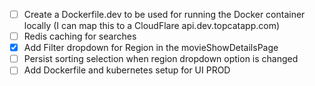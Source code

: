 - [ ] Create a Dockerfile.dev to be used for running the Docker container locally (I can map this to a CloudFlare api.dev.topcatapp.com)
- [ ] Redis caching for searches
- [x] Add Filter dropdown for Region in the movieShowDetailsPage
- [ ] Persist sorting selection when region dropdown option is changed
- [ ] Add Dockerfile and kubernetes setup for UI PROD